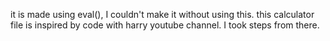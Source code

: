 it is made using eval(), I couldn't make it without using this.
this calculator file is inspired by code with harry youtube channel. I took steps from there.

